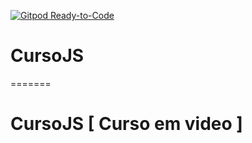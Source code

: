[![Gitpod Ready-to-Code](https://img.shields.io/badge/Gitpod-Ready--to--Code-blue?logo=gitpod)](https://gitpod.io/#https://github.com/inthayrlan/CursoJS) 

# CursoJS
=======
# CursoJS [ Curso em video ]

